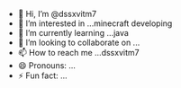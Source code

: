 - 👋 Hi, I’m @dssxvitm7
- 👀 I’m interested in ...minecraft developing
- 🌱 I’m currently learning ...java
- 💞️ I’m looking to collaborate on ...
- 📫 How to reach me ...dssxvitm7
- 😄 Pronouns: ...
- ⚡ Fun fact: ...

<!---
dssxvitm7/dssxvitm7 is a ✨ special ✨ repository because its `README.md` (this file) appears on your GitHub profile.
You can click the Preview link to take a look at your changes.
--->
